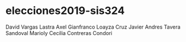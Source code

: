 # elecciones2019-sis324

David Vargas Lastra
Axel Gianfranco Loayza Cruz
Javier Andres Tavera Sandoval
Marioly Cecilia Contreras Condori
